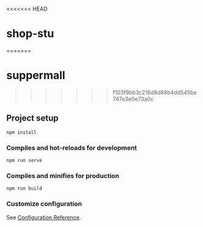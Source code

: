 <<<<<<< HEAD
# shop-stu
=======
# suppermall
>>>>>>> f103f9bb3c216d8d88b4dd545be747e3e0e73a0c

## Project setup
```
npm install
```

### Compiles and hot-reloads for development
```
npm run serve
```

### Compiles and minifies for production
```
npm run build
```

### Customize configuration
See [Configuration Reference](https://cli.vuejs.org/config/).
